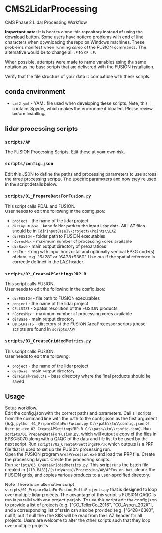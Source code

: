 # CMS2LidarProcessing  
CMS Phase 2 Lidar Processing Workflow  

**Important note**: It is best to clone this repository instead of using the download button. Some users have noticed problems with end of line characters when downloading the repo on Windows machines. These problems manifest when running *some* of the FUSION commands. The alternative would be to change all `LF` to `CR LF`.  

When possible, attempts were made to name variables using the same notation as the base scripts that are delivered with the FUSION installation.  

Verify that the file structure of your data is compatible with these scripts.  

## conda environment
- `cms2.yml` - YAML file used when developing these scripts. Note, this contains Spyder, which makes the environment bloated. Please review before installing.   

## lidar processing scripts  

### `scripts/AP`  
The FUSION Processing Scripts. Edit these at your own risk.

### `scripts/config.json`
Edit this JSON to define the paths and processing parameters to use across the three processing scripts. The specific parameters and how they're used in the script details below.

### `scripts/01_PrepareDataForFusion.py`  
This script calls PDAL and FUSION.  
User needs to edit the following in the config.json:  
- `project` - the name of the lidar project
- `dirInputBase` - base folder path to the input lidar data. All LAZ files should be in `[dirInputBase]\\project\\Points\\LAZ`
- `dirFUSION` - folder path to FUSION executables
- `nCoresMax` - maximum number of processing cores available
- `dirBase` - main output directory of preparations
- `srsIn` - string with input horizontal and optionally vertical EPSG code(s) of data, e.g. "6428" or "6428+6360". Use *null* if the spatial reference is correctly defined in the LAZ header.

### `scripts/02_CreateAPSettingsPRP.R`  
This script calls FUSION.  
User needs to edit the following in the config.json:  
- `dirFUSION` - file path to FUSION executables
- `project` - the name of the lidar project
- `CELLSIZE` - Spatial resolution of the FUSION products
- `nCoresMax` - maximum number of processing cores available
- `dirBase` - main output directory
- `DIRSCRIPTS` - directory of the FUSION AreaProcessor scripts (these scripts are found in `scripts/AP`)  

### `scripts/03_CreateGriddedMetrics.py`
This script calls FUSION.  
User needs to edit the following:  
- `project` - the name of the lidar project
- `dirBase` - main output directory
- `dirFinalProducts` - base directory where the final products should be saved  


## Usage  
Setup workflow.  
Edit the config.json with the correct paths and parameters. Call all scripts from the command line with the path to the config.json as the first argument (e.g., `python 01_PrepareDataForFusion.py C:\\path\\to\\config.json` or `Rscript.exe 02_CreateAPSettingsPRP.R C:\\path\\to\\config.json`).
Run `scripts/01_PrepareDataForFusion.py`, which will output a copy of the files in EPSG:5070 along with a QAQC of the data and file list to be used by the next script.
Run `scripts/02_CreateAPSettingsPRP.R` which outputs is a PRP file that is used to set up the FUSION processing run.  
Open the FUSION program `AreaProcessor.exe` and load the PRP file. Create the processing layout. Create the processing scripts.  
Run `scripts/03_CreateGriddedMetrics.py`. This script runs the batch file created in `[DIR_BASE]/[studyArea]/Processing/AP/APFusion.bat`, cleans the FUSION grids, and copies various products to a user-specified directory.

Note: There is an alternative script `scripts/01_PrepareDataForFusion_MultiProjects.py` that is designed to loop over multiple lidar projects. The advantage of this script is FUSION QAQC is run in parallel with one project per job. To use this script edit the config.json to provide a list of projects (e.g. ["CO_TellerCo_2016", "CO_Aspen_2020"], and a corresponding list of srsIn can also be provided (e.g. ["6428+6360", null]), but if null then the SRS will be read from the LAZ header for all projects.
Users are welcome to alter the other scripts such that they loop over multiple projects.

